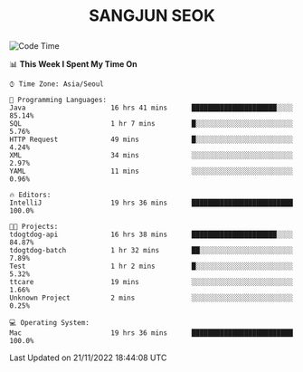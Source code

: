 <h1>
 <p align="center">
   SANGJUN SEOK
 </p>
</h1>

<!--START_SECTION:waka-->
![Code Time](http://img.shields.io/badge/Code%20Time-2%2C010%20hrs%2048%20mins-blue)

📊 **This Week I Spent My Time On** 

```text
⌚︎ Time Zone: Asia/Seoul

💬 Programming Languages: 
Java                     16 hrs 41 mins      █████████████████████░░░░   85.14% 
SQL                      1 hr 7 mins         █░░░░░░░░░░░░░░░░░░░░░░░░   5.76% 
HTTP Request             49 mins             █░░░░░░░░░░░░░░░░░░░░░░░░   4.24% 
XML                      34 mins             ░░░░░░░░░░░░░░░░░░░░░░░░░   2.97% 
YAML                     11 mins             ░░░░░░░░░░░░░░░░░░░░░░░░░   0.96%

🔥 Editors: 
IntelliJ                 19 hrs 36 mins      █████████████████████████   100.0%

🐱‍💻 Projects: 
tdogtdog-api             16 hrs 38 mins      █████████████████████░░░░   84.87% 
tdogtdog-batch           1 hr 32 mins        ██░░░░░░░░░░░░░░░░░░░░░░░   7.89% 
Test                     1 hr 2 mins         █░░░░░░░░░░░░░░░░░░░░░░░░   5.32% 
ttcare                   19 mins             ░░░░░░░░░░░░░░░░░░░░░░░░░   1.66% 
Unknown Project          2 mins              ░░░░░░░░░░░░░░░░░░░░░░░░░   0.25%

💻 Operating System: 
Mac                      19 hrs 36 mins      █████████████████████████   100.0%

```


 Last Updated on 21/11/2022 18:44:08 UTC
<!--END_SECTION:waka-->
